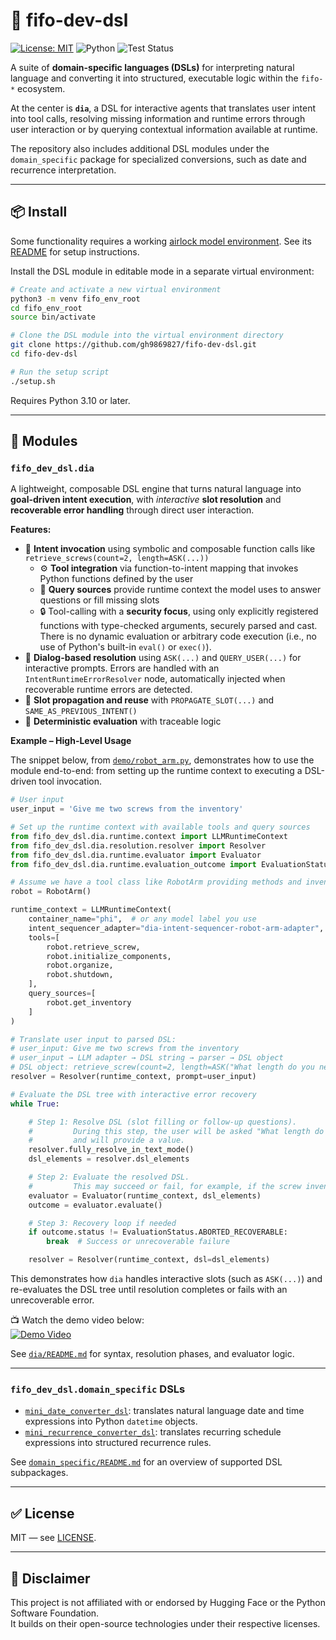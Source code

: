 # 🧠 fifo-dev-dsl

[![License: MIT](https://img.shields.io/badge/License-MIT-yellow.svg)](LICENSE) 
![Python](https://img.shields.io/badge/Python-3.10%2B-blue.svg) 
![Test Status](https://github.com/gh9869827/fifo-dev-dsl/actions/workflows/test.yml/badge.svg)

A suite of **domain-specific languages (DSLs)** for interpreting natural language and converting it into structured, executable logic within the `fifo-*` ecosystem.

At the center is **`dia`**, a DSL for interactive agents that translates user intent into tool calls, resolving missing information and runtime errors through user interaction or by querying contextual information available at runtime.

The repository also includes additional DSL modules under the `domain_specific` package for specialized conversions, such as date and recurrence interpretation.

---

## 📦 Install

Some functionality requires a working [airlock model environment](https://github.com/gh9869827/fifo-tool-airlock-model-env). See its [README](https://github.com/gh9869827/fifo-tool-airlock-model-env/blob/main/README.md) for setup instructions.

Install the DSL module in editable mode in a separate virtual environment:

```bash
# Create and activate a new virtual environment
python3 -m venv fifo_env_root
cd fifo_env_root
source bin/activate

# Clone the DSL module into the virtual environment directory
git clone https://github.com/gh9869827/fifo-dev-dsl.git
cd fifo-dev-dsl

# Run the setup script
./setup.sh
```

Requires Python 3.10 or later.

---

## 🧩 Modules

### `fifo_dev_dsl.dia`

A lightweight, composable DSL engine that turns natural language into **goal-driven intent execution**, with *interactive* **slot resolution** and **recoverable error handling** through direct user interaction.

**Features:**

- 🧠 **Intent invocation** using symbolic and composable function calls like `retrieve_screws(count=2, length=ASK(...))`
  - ⚙️ **Tool integration** via function-to-intent mapping that invokes Python functions defined by the user  
  - 📡 **Query sources** provide runtime context the model uses to answer questions or fill missing slots  
  - 🔒 Tool-calling with a **security focus**, using only explicitly registered functions with type-checked arguments, securely parsed and cast. There is no dynamic evaluation or arbitrary code execution (i.e., no use of Python's built-in `eval()` or `exec()`).
- 💬 **Dialog-based resolution** using `ASK(...)` and `QUERY_USER(...)` for interactive prompts. Errors are handled with an `IntentRuntimeErrorResolver` node, automatically injected when recoverable runtime errors are detected.
- 🔁 **Slot propagation and reuse** with `PROPAGATE_SLOT(...)` and `SAME_AS_PREVIOUS_INTENT()`  
- 🧪 **Deterministic evaluation** with traceable logic  

**Example – High-Level Usage**

The snippet below, from [`demo/robot_arm.py`](fifo_dev_dsl/dia/demo/robot_arm.py), demonstrates how to use the module end-to-end: from setting up the runtime context to executing a DSL-driven tool invocation.

```python
# User input
user_input = 'Give me two screws from the inventory'

# Set up the runtime context with available tools and query sources
from fifo_dev_dsl.dia.runtime.context import LLMRuntimeContext
from fifo_dev_dsl.dia.resolution.resolver import Resolver
from fifo_dev_dsl.dia.runtime.evaluator import Evaluator
from fifo_dev_dsl.dia.runtime.evaluation_outcome import EvaluationStatus

# Assume we have a tool class like RobotArm providing methods and inventory
robot = RobotArm()

runtime_context = LLMRuntimeContext(
    container_name="phi",  # or any model label you use
    intent_sequencer_adapter="dia-intent-sequencer-robot-arm-adapter",
    tools=[
        robot.retrieve_screw,
        robot.initialize_components,
        robot.organize,
        robot.shutdown,
    ],
    query_sources=[
        robot.get_inventory
    ]
)

# Translate user input to parsed DSL:
# user_input: Give me two screws from the inventory
# user_input → LLM adapter → DSL string → parser → DSL object
# DSL object: retrieve_screw(count=2, length=ASK("What length do you need?"))
resolver = Resolver(runtime_context, prompt=user_input)

# Evaluate the DSL tree with interactive error recovery
while True:

    # Step 1: Resolve DSL (slot filling or follow-up questions).
    #         During this step, the user will be asked "What length do you need?"
    #         and will provide a value.
    resolver.fully_resolve_in_text_mode()
    dsl_elements = resolver.dsl_elements

    # Step 2: Evaluate the resolved DSL.
    #         This may succeed or fail, for example, if the screw inventory is insufficient.
    evaluator = Evaluator(runtime_context, dsl_elements)
    outcome = evaluator.evaluate()

    # Step 3: Recovery loop if needed
    if outcome.status != EvaluationStatus.ABORTED_RECOVERABLE:
        break  # Success or unrecoverable failure

    resolver = Resolver(runtime_context, dsl=dsl_elements)
```

This demonstrates how `dia` handles interactive slots (such as `ASK(...)`) and re-evaluates the DSL tree until resolution completes or fails with an unrecoverable error.

📺 Watch the demo video below:  
[![Demo Video](https://img.youtube.com/vi/wbdLcn9Wizc/hqdefault.jpg)](https://www.youtube.com/watch?v=wbdLcn9Wizc)

See [`dia/README.md`](fifo_dev_dsl/dia/README.md) for syntax, resolution phases, and evaluator logic.

---

### `fifo_dev_dsl.domain_specific` DSLs

- [`mini_date_converter_dsl`](fifo_dev_dsl/domain_specific/mini_date_converter_dsl/README.md): translates natural language date and time expressions into Python `datetime` objects.
- [`mini_recurrence_converter_dsl`](fifo_dev_dsl/domain_specific/mini_recurrence_converter_dsl/README.md): translates recurring schedule expressions into structured recurrence rules.

See [`domain_specific/README.md`](fifo_dev_dsl/domain_specific/README.md) for an overview of supported DSL subpackages.

---

## ✅ License

MIT — see [LICENSE](LICENSE).

---

## 📄 Disclaimer

This project is not affiliated with or endorsed by Hugging Face or the Python Software Foundation.  
It builds on their open-source technologies under their respective licenses.
